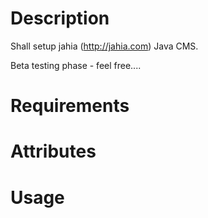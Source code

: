 Description
===========

Shall setup jahia (http://jahia.com) Java CMS.

Beta testing phase - feel free....

Requirements
============

Attributes
==========

Usage
=====

